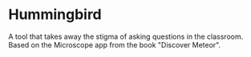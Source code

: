 # Hummingbird
A tool that takes away the stigma of asking questions in the classroom. Based on the Microscope app from the book "Discover Meteor".
